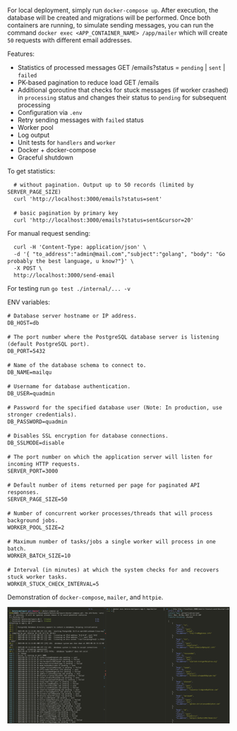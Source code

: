 For local deployment, simply run `docker-compose up`. After execution, the database will be created and migrations will be performed.
Once both containers are running, to simulate sending messages, you can run the command `docker exec <APP_CONTAINER_NAME> /app/mailer` which
will create `50` requests with different email addresses.

Features:
  - Statistics of processed messages GET /emails?status = `pending` | `sent` | `failed`
  - PK-based pagination to reduce load GET /emails
  - Additional goroutine that checks for stuck messages (if worker crashed) in `processing` status and changes their status to `pending` for subsequent processing
  - Configuration via `.env`
  - Retry sending messages with `failed` status
  - Worker pool
  - Log output
  - Unit tests for `handlers` and `worker`
  - Docker + docker-compose
  - Graceful shutdown

To get statistics:

  ```
    # without pagination. Output up to 50 records (limited by SERVER_PAGE_SIZE)
    curl 'http://localhost:3000/emails?status=sent'

    # basic pagination by primary key
    curl 'http://localhost:3000/emails?status=sent&cursor=20'
  ```

For manual request sending:

  ```
    curl -H 'Content-Type: application/json' \
    -d '{ "to_address":"admin@mail.com","subject":"golang", "body": "Go probably the best language, u know?"}' \
    -X POST \
    http://localhost:3000/send-email
  ```

For testing run `go test ./internal/... -v`

ENV variables:

```
# Database server hostname or IP address.
DB_HOST=db

# The port number where the PostgreSQL database server is listening (default PostgreSQL port).
DB_PORT=5432

# Name of the database schema to connect to.
DB_NAME=mailqu

# Username for database authentication.
DB_USER=quadmin

# Password for the specified database user (Note: In production, use stronger credentials).
DB_PASSWORD=quadmin

# Disables SSL encryption for database connections.
DB_SSLMODE=disable

# The port number on which the application server will listen for incoming HTTP requests.
SERVER_PORT=3000

# Default number of items returned per page for paginated API responses.
SERVER_PAGE_SIZE=50

# Number of concurrent worker processes/threads that will process background jobs.
WORKER_POOL_SIZE=2

# Maximum number of tasks/jobs a single worker will process in one batch.
WORKER_BATCH_SIZE=10

# Interval (in minutes) at which the system checks for and recovers stuck worker tasks.
WORKER_STUCK_CHECK_INTERVAL=5
```


Demonstration of `docker-compose`, `mailer`, and `httpie`.

<img src="screenshot.png" width="720">